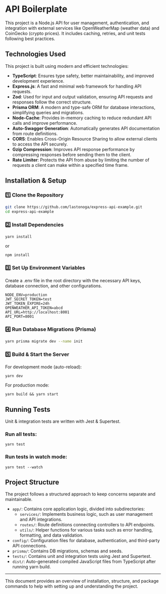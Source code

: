 # API Boilerplate

This project is a Node.js API for user management, authentication, and integration with external services like OpenWeatherMap (weather data) and CoinGecko (crypto prices). It includes caching, retries, and unit tests following best practices.

## Technologies Used

This project is built using modern and efficient technologies:

- **TypeScript**: Ensures type safety, better maintainability, and improved development experience.
- **Express.js**: A fast and minimal web framework for handling API requests.
- **Zod**: Used for input and output validation, ensuring API requests and responses follow the correct structure.
- **Prisma ORM**: A modern and type-safe ORM for database interactions, simplifying queries and migrations.
- **Node-Cache**: Provides in-memory caching to reduce redundant API calls and improve performance.
- **Auto-Swagger Generation**: Automatically generates API documentation from route definitions.
- **CORS**: Enables Cross-Origin Resource Sharing to allow external clients to access the API securely.
- **Gzip Compression**: Improves API response performance by compressing responses before sending them to the client.
- **Rate Limiter**: Protects the API from abuse by limiting the number of requests a client can make within a specified time frame.

## Installation & Setup

### 1️⃣ Clone the Repository

```bash
git clone https://github.com/lastonoga/express-api-example.git
cd express-api-example
```

### 2️⃣ Install Dependencies

```
yarn install
```

or

```
npm install
```

### 3️⃣ Set Up Environment Variables

Create a .env file in the root directory with the necessary API keys, database connection, and other configurations.

```
NODE_ENV=production
JWT_SECRET_TOKEN=test
JWT_TOKEN_EXPIRE=24h
OPENWEATHER_API_TOKEN=abcd
API_URL=http://localhost:8001
API_PORT=8001
```

### 4️⃣ Run Database Migrations (Prisma)
```bash
yarn prisma migrate dev --name init
```

### 5️⃣ Build & Start the Server
For development mode (auto-reload):
```
yarn dev
```

For production mode:
```
yarn build && yarn start
```

## Running Tests

Unit & integration tests are written with Jest & Supertest.

### Run all tests:
```
yarn test
```
### Run tests in watch mode:
```
yarn test --watch
```

## Project Structure

The project follows a structured approach to keep concerns separate and maintainable.

- `app/`: Contains core application logic, divided into subdirectories:
  - `services/`: Implements business logic, such as user management and API integrations.
  - `routes/`: Route definitions connecting controllers to API endpoints.
  - `utils/`: Helper functions for various tasks such as error handling, formatting, and data validation.
- `config/`: Configuration files for database, authentication, and third-party API connections.
- `prisma/`: Contains DB migrations, schemas and seeds.
- `tests/`: Contains unit and integration tests using Jest and Supertest.
- `dist/`: Auto-generated compiled JavaScript files from TypeScript after running yarn build.

----

This document provides an overview of installation, structure, and package commands to help with setting up and understanding the project.